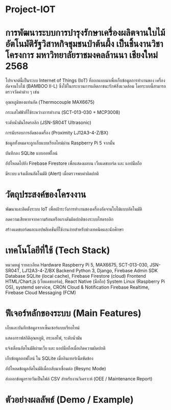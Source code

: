 # Project-IOT

# การพัฒนาระบบการบำรุงรักษาเครื่องผลิตจานใบไม้อัตโนมัติรัฐวิสาหกิจชุมชนป่าต้นผึ้ง เป็นชิ้นงานวิชาโครงการ มหาวิทยาลัยราชมงคลล้านนา เชียงใหม่ 2568

โปรเจกต์นี้เป็นระบบ Internet of Things (IoT) ที่ออกแบบมาเพื่อเก็บข้อมูลการทำงานของ เครื่องอัดจานใบไม้ (BAMBOO II-L) ซึ่งใช้ในกระบวนการผลิตภาชนะรักษ์สิ่งแวดล้อม โดยระบบนี้สามารถตรวจวัดค่าต่าง ๆ เช่น

อุณหภูมิของแท่นอัด (Thermocouple MAX6675)

กระแสไฟฟ้าที่ใช้ระหว่างการทำงาน (SCT-013-030 + MCP3008)

ระดับน้ำมันไฮดรอลิก (JSN-SR04T Ultrasonic)

การนับรอบการอัดของเครื่อง (Proximity LJ12A3-4-Z/BX)

ข้อมูลทั้งหมดจะถูกเก็บแบบเรียลไทม์ผ่าน Raspberry Pi 5 จากนั้น

บันทึกลง SQLite แบบออฟไลน์

อัปโหลดไปยัง Firebase Firestore เพื่อแสดงผลบน เว็บแดชบอร์ด และ แอปมือถือ

มีระบบ แจ้งเตือนอัตโนมัติ (Alert) เมื่อตรวจพบค่าผิดปกติ

# วัตถุประสงค์ของโครงงาน

พัฒนาและติดตั้งระบบ IoT เพื่อเฝ้าระวังการทำงานของเครื่องอัดจานใบไม้แบบอัตโนมัติ

ลดความเสียหายจากความร้อนหรือแรงดันผิดปกติของระบบไฮดรอลิก

สร้างแดชบอร์ดและแอปพลิเคชันที่ใช้งานง่ายสำหรับช่างเทคนิคและนักศึกษา

# เทคโนโลยีที่ใช้ (Tech Stack)
หมวดหมู่	รายละเอียด
Hardware	Raspberry Pi 5, MAX6675, SCT-013-030, JSN-SR04T, LJ12A3-4-Z/BX
Backend	Python 3, Django, Firebase Admin SDK
Database	SQLite (local cache), Firebase Firestore (cloud)
Frontend	HTML/Chart.js (เว็บแดชบอร์ด), React Native (มือถือ)
System	Linux (Raspberry Pi OS), systemd service, CRON
Cloud & Notification	Firebase Realtime, Firebase Cloud Messaging (FCM)

# ฟีเจอร์หลักของระบบ (Main Features)

เก็บและบันทึกข้อมูลจากเซ็นเซอร์แบบเรียลไทม์

แสดงกราฟสถิติอุณหภูมิ, กระแสไฟ, ระดับน้ำมัน 

แจ้งเตือนอัตโนมัติผ่านเว็บ และ แอปมือถือเมื่อเกิดความผิดปกติ

เก็บข้อมูลออฟไลน์ ใน SQLite เมื่ออินเทอร์เน็ตขัดข้อง

อัปโหลดข้อมูลอัตโนมัติเมื่อกลับมาเชื่อมต่อ (Resync Mode)

ส่งออกข้อมูลรายวันเป็นไฟล์ CSV สำหรับงานวิเคราะห์ (OEE / Maintenance Report)

# ตัวอย่างผลลัพธ์ (Demo / Example)

